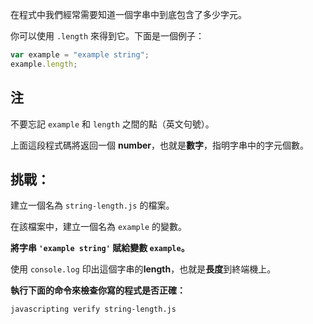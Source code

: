 在程式中我們經常需要知道一個字串中到底包含了多少字元。

你可以使用 `.length` 來得到它。下面是一個例子：

```js
var example = "example string";
example.length;
```

## 注

不要忘記 `example` 和 `length` 之間的點（英文句號）。

上面這段程式碼將返回一個 **number**，也就是**數字**，指明字串中的字元個數。

## 挑戰：

建立一個名為 `string-length.js` 的檔案。

在該檔案中，建立一個名為 `example` 的變數。

**將字串 `'example string'` 賦給變數 `example`。**

使用 `console.log` 印出這個字串的**length**，也就是**長度**到終端機上。

**執行下面的命令來檢查你寫的程式是否正確：**

`javascripting verify string-length.js`
